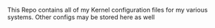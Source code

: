 This Repo contains all of my Kernel configuration files for my various systems.  Other configs may be stored here as well

